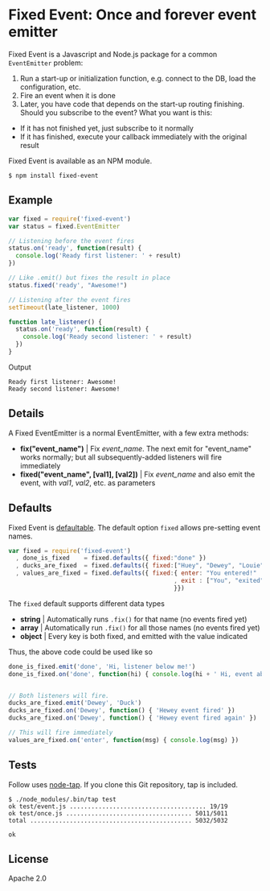 # Fixed Event: Once and forever event emitter

Fixed Event is a Javascript and Node.js package for a common `EventEmitter` problem:

1. Run a start-up or initialization function, e.g. connect to the DB, load the configuration, etc.
1. Fire an event when it is done
1. Later, you have code that depends on the start-up routing finishing. Should you subscribe to the event? What you want is this:
  * If it has not finished yet, just subscribe to it normally
  * If it has finished, execute your callback immediately with the original result

Fixed Event is available as an NPM module.

    $ npm install fixed-event

## Example

```javascript
var fixed = require('fixed-event')
var status = fixed.EventEmitter

// Listening before the event fires
status.on('ready', function(result) {
  console.log('Ready first listener: ' + result)
})

// Like .emit() but fixes the result in place
status.fixed('ready', "Awesome!")

// Listening after the event fires
setTimeout(late_listener, 1000)

function late_listener() {
  status.on('ready', function(result) {
    console.log('Ready second listener: ' + result)
  })
}
```

Output

    Ready first listener: Awesome!
    Ready second listener: Awesome!

## Details

A Fixed EventEmitter is a normal EventEmitter, with a few extra methods:

* **fix("event_name")** | Fix *event_name*. The next emit for "event_name" works normally; but all subsequently-added listeners will fire immediately
* **fixed("event_name", [val1], [val2])** | Fix *event_name* and also emit the event, with *val1*, *val2*, etc. as parameters

## Defaults

Fixed Event is [defaultable][def]. The default option `fixed` allows pre-setting event names.

```javascript
var fixed = require('fixed-event')
  , done_is_fixed    = fixed.defaults({ fixed:"done" })
  , ducks_are_fixed  = fixed.defaults({ fixed:["Huey", "Dewey", "Louie"] })
  , values_are_fixed = fixed.defaults({ fixed:{ enter: "You entered!"
                                              , exit : ["You", "exited"]
                                              }})
```

The `fixed` default supports different data types

* **string** | Automatically runs `.fix()` for that name (no events fired yet)
* **array** | Automatically run `.fix()` for all those names (no events fired yet)
* **object** | Every key is both fixed, and emitted with the value indicated

Thus, the above code could be used like so

```javascript
done_is_fixed.emit('done', 'Hi, listener below me!')
done_is_fixed.on('done', function(hi) { console.log(hi + ' Hi, event above me!') })


// Both listeners will fire.
ducks_are_fixed.emit('Dewey', 'Duck')
ducks_are_fixed.on('Dewey', function() { 'Hewey event fired' })
ducks_are_fixed.on('Dewey', function() { 'Hewey event fired again' })

// This will fire immediately
values_are_fixed.on('enter', function(msg) { console.log(msg) })
```

## Tests

Follow uses [node-tap][tap]. If you clone this Git repository, tap is included.

    $ ./node_modules/.bin/tap test
    ok test/event.js ...................................... 19/19
    ok test/once.js ................................... 5011/5011
    total ............................................. 5032/5032

    ok

## License

Apache 2.0

[tap]: https://github.com/isaacs/node-tap
[def]: https://github.com/iriscouch/defaultable
